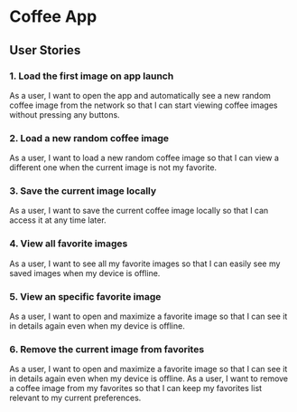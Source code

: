 # Coffee App

## User Stories

### 1. Load the first image on app launch
As a user, I want to open the app and automatically see a new random coffee image from the network so that I can start viewing coffee images without pressing any buttons.

### 2. Load a new random coffee image
As a user, I want to load a new random coffee image so that I can view a different one when the current image is not my favorite.

### 3. Save the current image locally
As a user, I want to save the current coffee image locally so that I can access it at any time later.

### 4. View all favorite images
As a user, I want to see all my favorite images so that I can easily see my saved images when my device is offline.

### 5. View an specific favorite image
As a user, I want to open and maximize a favorite image so that I can see it in details again even when my device is offline.

### 6. Remove the current image from favorites
As a user, I want to open and maximize a favorite image so that I can see it in details again even when my device is offline.
As a user, I want to remove a coffee image from my favorites so that I can keep my favorites list relevant to my current preferences.